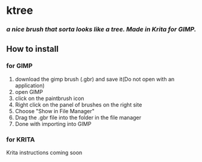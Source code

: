 # ktree
### ***a nice brush that sorta looks like a tree. Made in Krita for GIMP.***
## How to install
### for GIMP
1. download the gimp brush (.gbr) and save it(Do not open with an application)
2. open GIMP
3. click on the paintbrush icon
4. Right click on the panel of brushes on the right site
5. Choose "Show in File Manager"
6. Drag the .gbr file into the folder in the file manager
7. Done with importing into GIMP
### for KRITA
Krita instructions coming soon
